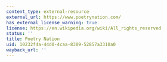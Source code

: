 ```yaml
---
content_type: external-resource
external_url: https://www.poetrynation.com/
has_external_license_warning: true
license: https://en.wikipedia.org/wiki/All_rights_reserved
status: ''
title: Poetry Nation
uid: 10232f4a-44d0-4caa-8309-52857a3310a0
wayback_url: ''
---
```

